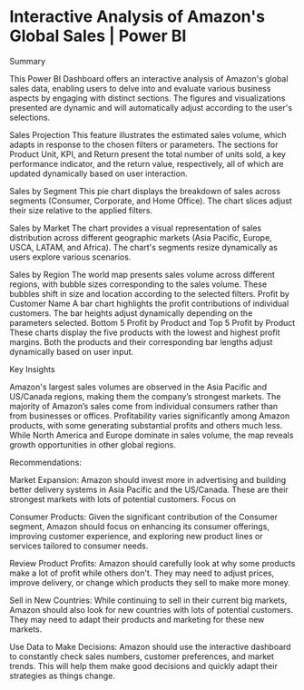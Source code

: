 # Interactive Analysis of Amazon's Global Sales | Power BI

Summary

This Power BI Dashboard offers an interactive analysis of Amazon's global sales data, enabling users to delve into and evaluate various business aspects by engaging with distinct sections. The figures and visualizations presented are dynamic and will automatically adjust according to the user's selections.

Sales Projection
This feature illustrates the estimated sales volume, which adapts in response to the chosen filters or parameters. The sections for Product Unit, KPI, and Return present the total number of units sold, a key performance indicator, and the return value, respectively, all of which are updated dynamically based on user interaction.

Sales by Segment
This pie chart displays the breakdown of sales across segments (Consumer, Corporate, and Home Office). The chart slices adjust their size relative to the applied filters.

Sales by Market
The chart provides a visual representation of sales distribution across different geographic markets (Asia Pacific, Europe, USCA, LATAM, and Africa). The chart's segments resize dynamically as users explore various scenarios.

Sales by Region
The world map presents sales volume across different regions, with bubble sizes corresponding to the sales volume. These bubbles shift in size and location according to the selected filters.
Profit by Customer Name
A bar chart highlights the profit contributions of individual customers. The bar heights adjust dynamically depending on the parameters selected.
Bottom 5 Profit by Product and Top 5 Profit by Product
These charts display the five products with the lowest and highest profit margins. Both the products and their corresponding bar lengths adjust dynamically based on user input.


Key Insights

Amazon's largest sales volumes are observed in the Asia Pacific and US/Canada regions, making them the company’s strongest markets.
The majority of Amazon’s sales come from individual consumers rather than from businesses or offices.
Profitability varies significantly among Amazon products, with some generating substantial profits and others much less.
While North America and Europe dominate in sales volume, the map reveals growth opportunities in other global regions.


Recommendations:

Market Expansion: Amazon should invest more in advertising and building better delivery systems in Asia Pacific and the US/Canada. These are their strongest markets with lots of potential customers. Focus on

Consumer Products: Given the significant contribution of the Consumer segment, Amazon should focus on enhancing its consumer offerings, improving customer experience, and exploring new product lines or services tailored to consumer needs.

Review Product Profits: Amazon should carefully look at why some products make a lot of profit while others don't. They may need to adjust prices, improve delivery, or change which products they sell to make more money.

Sell in New Countries: While continuing to sell in their current big markets, Amazon should also look for new countries with lots of potential customers. They may need to adapt their products and marketing for these new markets.

Use Data to Make Decisions: Amazon should use the interactive dashboard to constantly check sales numbers, customer preferences, and market trends. This will help them make good decisions and quickly adapt their strategies as things change.


